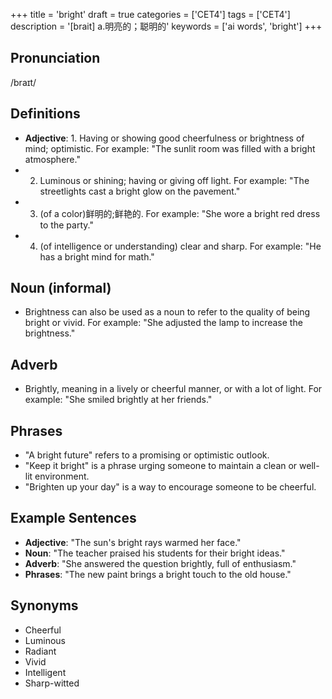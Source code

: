+++
title = 'bright'
draft = true
categories = ['CET4']
tags = ['CET4']
description = '[brait] a.明亮的；聪明的'
keywords = ['ai words', 'bright']
+++

## Pronunciation
/braɪt/

## Definitions
- **Adjective**: 1. Having or showing good cheerfulness or brightness of mind; optimistic. For example: "The sunlit room was filled with a bright atmosphere."
- 2. Luminous or shining; having or giving off light. For example: "The streetlights cast a bright glow on the pavement."
- 3. (of a color)鲜明的;鲜艳的. For example: "She wore a bright red dress to the party."
- 4. (of intelligence or understanding) clear and sharp. For example: "He has a bright mind for math."

## Noun (informal)
- Brightness can also be used as a noun to refer to the quality of being bright or vivid. For example: "She adjusted the lamp to increase the brightness."

## Adverb
- Brightly, meaning in a lively or cheerful manner, or with a lot of light. For example: "She smiled brightly at her friends."

## Phrases
- "A bright future" refers to a promising or optimistic outlook.
- "Keep it bright" is a phrase urging someone to maintain a clean or well-lit environment.
- "Brighten up your day" is a way to encourage someone to be cheerful.

## Example Sentences
- **Adjective**: "The sun's bright rays warmed her face."
- **Noun**: "The teacher praised his students for their bright ideas."
- **Adverb**: "She answered the question brightly, full of enthusiasm."
- **Phrases**: "The new paint brings a bright touch to the old house."

## Synonyms
- Cheerful
- Luminous
- Radiant
- Vivid
- Intelligent
- Sharp-witted
